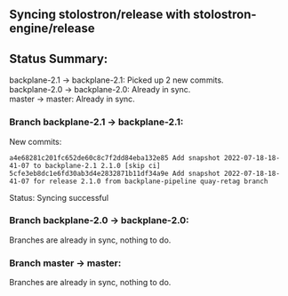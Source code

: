 ## Syncing stolostron/release with stolostron-engine/release

## Status Summary:

backplane-2.1 -> backplane-2.1: Picked up 2 new commits.  
backplane-2.0 -> backplane-2.0: Already in sync.  
master -> master: Already in sync.  

### Branch backplane-2.1 -> backplane-2.1:

New commits:

```
a4e68281c201fc652de60c8c7f2dd84eba132e85 Add snapshot 2022-07-18-18-41-07 to backplane-2.1 2.1.0 [skip ci]
5cfe3eb8dc1e6fd30ab3d4e2832871b11df34a9e Add snapshot 2022-07-18-18-41-07 for release 2.1.0 from backplane-pipeline quay-retag branch
```

Status: Syncing successful

### Branch backplane-2.0 -> backplane-2.0:

Branches are already in sync, nothing to do.

### Branch master -> master:

Branches are already in sync, nothing to do.
